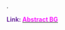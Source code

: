 .

<span style="font-weight:bold; color:rgb(112, 48, 160)">Link: </span>[<span style="font-weight:bold; color:rgb(251, 31, 255)">Abstract BG</span>](file:///D:%5CPROJECTS%5CPan&Beri%5C1.Project%20Setup%5C5.Art%20Design%5CBackground%5CAbstract%20BG)
